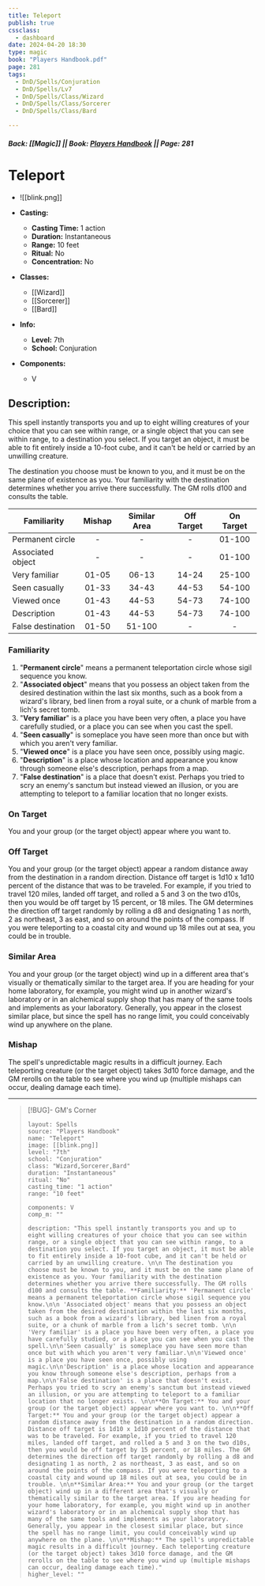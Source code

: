 ```yaml
---
title: Teleport
publish: true
cssclass:
  - dashboard
date: 2024-04-20 18:30
type: magic
book: "Players Handbook.pdf"
page: 281
tags:
  - DnD/Spells/Conjuration
  - DnD/Spells/Lv7
  - DnD/Spells/Class/Wizard
  - DnD/Spells/Class/Sorcerer
  - DnD/Spells/Class/Bard

---
```


##### Back: [[Magic]] || Book: [Players Handbook](https://drive.google.com/drive/folders/1O5bhpYizcIT5xxAoLOuzCRht_PVS7VSG?usp=sharing) || Page: 281

# Teleport
- ![[blink.png]]
- **Casting:**
    - **Casting Time:** 1 action
    - **Duration:** Instantaneous
    - **Range:** 10 feet
    - **Ritual:** No
    - **Concentration:** No
- **Classes:**
    - [[Wizard]]
    - [[Sorcerer]]
    - [[Bard]]

- **Info:**
    - **Level:** 7th
    - **School:** Conjuration
- **Components:**
    - V


## Description:
This spell instantly transports you and up to eight willing creatures of your choice that you can see within range, or a single object that you can see within range, to a destination you select. If you target an object, it must be able to fit entirely inside a 10-foot cube, and it can't be held or carried by an unwilling creature. 

 The destination you choose must be known to you, and it must be on the same plane of existence as you. Your familiarity with the destination determines whether you arrive there successfully. The GM rolls d100 and consults the table. 

| Familiarity       | Mishap | Similar Area | Off Target | On Target |
| ----------------- | :----: | :----------: | :--------: | :-------: |
| Permanent circle  |   -    |      -       |     -      |  01-100   |
| Associated object |   -    |      -       |     -      |  01-100   |
| Very familiar     | 01-05  |    06-13     |   14-24    |  25-100   |
| Seen casually     | 01-33  |    34-43     |   44-53    |  54-100   |
| Viewed once       | 01-43  |    44-53     |   54-73    |  74-100   |
| Description       | 01-43  |    44-53     |   54-73    |  74-100   |
| False destination | 01-50  |    51-100    |     -      |     -     |

### Familiarity
1. "**Permanent circle**" means a permanent teleportation circle whose sigil sequence you know.
2. "**Associated object**" means that you possess an object taken from the desired destination within the last six months, such as a book from a wizard's library, bed linen from a royal suite, or a chunk of marble from a lich's secret tomb.
3. "**Very familiar**" is a place you have been very often, a place you have carefully studied, or a place you can see when you cast the spell.
4. "**Seen casually**" is someplace you have seen more than once but with which you aren't very familiar.
5. "**Viewed once**" is a place you have seen once, possibly using magic.
6. "**Description**" is a place whose location and appearance you know through someone else's description, perhaps from a map.
7. "**False destination**" is a place that doesn't exist. Perhaps you tried to scry an enemy's sanctum but instead viewed an illusion, or you are attempting to teleport to a familiar location that no longer exists.

### On Target
You and your group (or the target object) appear where you want to.
### Off Target
You and your group (or the target object) appear a random distance away from the destination in a random direction. Distance off target is 1d10 x 1d10 percent of the distance that was to be traveled. For example, if you tried to travel 120 miles, landed off target, and rolled a 5 and 3 on the two d10s, then you would be off target by 15 percent, or 18 miles. The GM determines the direction off target randomly by rolling a d8 and designating 1 as north, 2 as northeast, 3 as east, and so on around the points of the compass. If you were teleporting to a coastal city and wound up 18 miles out at sea, you could be in trouble.
### Similar Area
You and your group (or the target object) wind up in a different area that's visually or thematically similar to the target area. If you are heading for your home laboratory, for example, you might wind up in another wizard's laboratory or in an alchemical supply shop that has many of the same tools and implements as your laboratory. Generally, you appear in the closest similar place, but since the spell has no range limit, you could conceivably wind up anywhere on the plane.
### Mishap
The spell's unpredictable magic results in a difficult journey. Each teleporting creature (or the target object) takes 3d10 force damage, and the GM rerolls on the table to see where you wind up (multiple mishaps can occur, dealing damage each time).



---

> [!BUG]- GM's Corner
>
> ```statblock
> layout: Spells
> source: "Players Handbook"
> name: "Teleport"
> image: [[blink.png]]
> level: "7th"
> school: "Conjuration"
> class: "Wizard,Sorcerer,Bard"
> duration: "Instantaneous"
> ritual: "No"
> casting_time: "1 action"
> range: "10 feet"
>
> components: V
> comp_m: ""
>
> description: "This spell instantly transports you and up to eight willing creatures of your choice that you can see within range, or a single object that you can see within range, to a destination you select. If you target an object, it must be able to fit entirely inside a 10-foot cube, and it can't be held or carried by an unwilling creature. \n\n The destination you choose must be known to you, and it must be on the same plane of existence as you. Your familiarity with the destination determines whether you arrive there successfully. The GM rolls d100 and consults the table. **Familiarity:** 'Permanent circle' means a permanent teleportation circle whose sigil sequence you know.\n\n 'Associated object' means that you possess an object taken from the desired destination within the last six months, such as a book from a wizard's library, bed linen from a royal suite, or a chunk of marble from a lich's secret tomb. \n\n 'Very familiar' is a place you have been very often, a place you have carefully studied, or a place you can see when you cast the spell.\n\n'Seen casually' is someplace you have seen more than once but with which you aren't very familiar.\n\n'Viewed once' is a place you have seen once, possibly using magic.\n\n'Description' is a place whose location and appearance you know through someone else's description, perhaps from a map.\n\n'False destination' is a place that doesn't exist. Perhaps you tried to scry an enemy's sanctum but instead viewed an illusion, or you are attempting to teleport to a familiar location that no longer exists. \n\n**On Target:** You and your group (or the target object) appear where you want to. \n\n**Off Target:** You and your group (or the target object) appear a random distance away from the destination in a random direction. Distance off target is 1d10 x 1d10 percent of the distance that was to be traveled. For example, if you tried to travel 120 miles, landed off target, and rolled a 5 and 3 on the two d10s, then you would be off target by 15 percent, or 18 miles. The GM determines the direction off target randomly by rolling a d8 and designating 1 as north, 2 as northeast, 3 as east, and so on around the points of the compass. If you were teleporting to a coastal city and wound up 18 miles out at sea, you could be in trouble. \n\n**Similar Area:** You and your group (or the target object) wind up in a different area that's visually or thematically similar to the target area. If you are heading for your home laboratory, for example, you might wind up in another wizard's laboratory or in an alchemical supply shop that has many of the same tools and implements as your laboratory. Generally, you appear in the closest similar place, but since the spell has no range limit, you could conceivably wind up anywhere on the plane. \n\n**Mishap:** The spell's unpredictable magic results in a difficult journey. Each teleporting creature (or the target object) takes 3d10 force damage, and the GM rerolls on the table to see where you wind up (multiple mishaps can occur, dealing damage each time)."
> higher_level: ""
> ```
